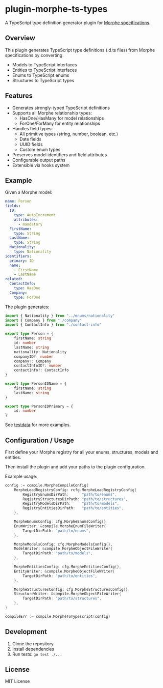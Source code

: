 # plugin-morphe-ts-types

A TypeScript type definition generator plugin for [Morphe specifications](https://github.com/kaloseia/morphe).

## Overview

This plugin generates TypeScript type definitions (.d.ts files) from Morphe specifications by converting:

- Models to TypeScript interfaces
- Entities to TypeScript interfaces
- Enums to TypeScript enums
- Structures to TypeScript types

## Features

- Generates strongly-typed TypeScript definitions
- Supports all Morphe relationship types:
  - HasOne/HasMany for model relationships
  - ForOne/ForMany for entity relationships
- Handles field types:
  - All primitive types (string, number, boolean, etc.)
  - Date fields
  - UUID fields
  - Custom enum types
- Preserves model identifiers and field attributes
- Configurable output paths
- Extensible via hooks system

## Example

Given a Morphe model:

``` yaml
name: Person
fields:
  ID:
    type: AutoIncrement
    attributes:
      - mandatory
  FirstName:
    type: String
  LastName:
    type: String
  Nationality:
    type: Nationality
identifiers:
  primary: ID
  name:
    - FirstName
    - LastName
related:
  ContactInfo:
    type: HasOne
  Company:
    type: ForOne
```

The plugin generates:

``` typescript
import { Nationality } from "../enums/nationality"
import { Company } from "./company"
import { ContactInfo } from "./contact-info"

export type Person = {
	firstName: string
	id: number
	lastName: string
	nationality: Nationality
	companyID?: number
	company?: Company
	contactInfoID?: number
	contactInfo?: ContactInfo
}

export type PersonIDName = {
	firstName: string
	lastName: string
}

export type PersonIDPrimary = {
	id: number
}
```

See [testdata](https://github.com/kaloseia/plugin-morphe-ts-types/tree/main/testdata) for more examples.

## Configuration / Usage

First define your Morphe registry for all your enums, structures, models and entities.

Then install the plugin and add your paths to the plugin configuration.

Example usage:

``` go
config := compile.MorpheCompileConfig{
    MorpheLoadRegistryConfig: rcfg.MorpheLoadRegistryConfig{
        RegistryEnumsDirPath:      "path/to/enums",
        RegistryStructuresDirPath: "path/to/structures",
        RegistryModelsDirPath:     "path/to/models",
        RegistryEntitiesDirPath:   "path/to/entities",
    },

    MorpheEnumsConfig: cfg.MorpheEnumsConfig{},
    EnumWriter: &compile.MorpheEnumFileWriter{
        TargetDirPath: "path/to/enums",
    },

    MorpheModelsConfig: cfg.MorpheModelsConfig{},
    ModelWriter: &compile.MorpheObjectFileWriter{
        TargetDirPath: "path/to/models",
    },

    MorpheEntitiesConfig: cfg.MorpheEntitiesConfig{},
    EntityWriter: &compile.MorpheObjectFileWriter{
        TargetDirPath: "path/to/entities",
    },

    MorpheStructuresConfig: cfg.MorpheStructuresConfig{},
    StructureWriter: &compile.MorpheObjectFileWriter{
        TargetDirPath: "path/to/structures",
    },
}

compileErr := compile.MorpheToTypescript(config)
```

## Development

1. Clone the repository
2. Install dependencies
3. Run tests: `go test ./...`

## License

MIT License
